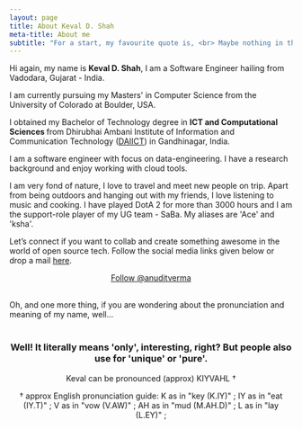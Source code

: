 ```yaml
---
layout: page
title: About Keval D. Shah
meta-title: About me
subtitle: "For a start, my favourite quote is, <br> Maybe nothing in this world happens by accident. As everything happens for a reason, our destiny slowly takes form... - This comes from Silvers Rayleigh, a characted in the popular anime - One Piece"
---
```


<div id="aboutme-section">

<p class="about-text">
<span class="fa fa-briefcase about-icon"></span>
  Hi again, my name is <strong>Keval D. Shah</strong>, I am a Software Engineer hailing from Vadodara, Gujarat - India.
</p>

<p class="about-text">
<span class="fa fa-graduation-cap about-icon"></span>
I am currently pursuing my Masters' in Computer Science from the University of Colorado at Boulder, USA.
	
I obtained my Bachelor of Technology degree in <strong>ICT and Computational Sciences </strong>from Dhirubhai Ambani Institute   of Information and Communication Technology (<a target="_blank" href="http://www.daiict.ac.in">DAIICT</a>) in Gandhinagar, India.
</p>

<p class="about-text">
<span class="fa fa-code about-icon"></span>
I am a software engineer with focus on data-engineering. I have a research background and enjoy working with cloud tools.
</p>

<p class="about-text">
<span class="fa fa-heart about-icon"></span>
I am very fond of nature, I love to travel and meet new people on trip. Apart from being outdoors and hanging out with my friends, I love listening to music and cooking. I have played DotA 2 for more than 3000 hours and I am the support-role player of my UG team - SaBa. My aliases are 'Ace' and 'ksha'.
</p>

<p class="about-text">
<span class="fa fa-envelope about-icon"></span>
Let’s connect if you want to collab and create something awesome in the world of open source tech. Follow the social media links given below or drop a mail <a target="_blank" href="mailto:kevalds51@gmail.com">here</a>.
</p>


<center>
	<a href="https://twitter.com/thtsme_kev" class="twitter-follow-button" data-size="large" data-show-count="false">Follow @anuditverma</a>
	<script async src="//platform.twitter.com/widgets.js" charset="utf-8"></script>
</center>
<br>

Oh, and one more thing, if you are wondering about the pronunciation and meaning of my name, well...
<br><br>
<center><h3>Well! It literally means 'only', interesting, right? But people also use for 'unique' or 'pure'.</h3><center>
<center>Keval can be pronounced (approx) KIYVAHL †

† approx English pronunciation guide:
K as in "key (K.IY)" ; IY as in "eat (IY.T)" ; V as in "vow (V.AW)" ; AH as in "mud (M.AH.D)" ; L as in "lay (L.EY)" ;</center>
<br>
